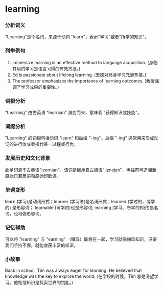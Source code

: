 # learning

### 分析词义

  

"Learning"是个名词，来源于动词 "learn"，表示"学习"或者"所学的知识"。

  

### 列举例句

  

1.  Immersive learning is an effective method to language acquisition. (身临其境的学习是语言习得的有效方法。)
2.  Ed is passionate about lifelong learning. (爱德对终身学习充满热情。)
3.  The professor emphasizes the importance of learning outcomes. (教授强调了学习成果的重要性。)

  

### 词根分析

  

"Learning" 由古英语 "leornian" 演变而来，意味着 "获得知识或技能"。

  

### 词缀分析

  

"Learning" 的词缀包括动词 "learn" 和后缀 "-ing"。后缀 "-ing" 通常用来形成动词的进行体或者指代某一过程或行为。

  

### 发展历史和文化背景

  

此单词源于古英语"leornian"，该词是继承自古德语"liznojan"，再往前可追溯至原始日耳曼语和原始印欧语。

  

### 单词变形

  

learn (学习)是动词形式；learner (学习者)是名词形式；learned (学过的，博学的) 是形容词； learnable (可学的)也是形容词; learning (学习、所学的知识)是名词，也可做形容词。

  

### 记忆辅助

  

可以将 "learning" 与 "earning" （赚取）联想在一起，学习就像赚取知识，只要我们坚持不懈，就能收获丰富的知识。

  

### 小故事

  

Back in school, Tim was always eager for learning. He believed that knowledge was the key to explore the world. (在学校的时候，Tim 总是渴望学习。他相信知识是探索世界的钥匙。)
